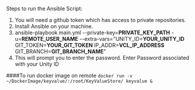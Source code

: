 Steps to run the Ansible Script:
 1.  You will need a github token which has access to private repositories.
 2.  Install Ansible on your machine.
 2.  ansible-playbook main.yml --private-key=**PRIVATE_KEY_PATH** -u=**REMOTE_USER_NAME** --extra-vars="UNITY_ID=**YOUR_UNITY_ID** GIT_TOKEN=**YOUR_GIT_TOKEN** IP_ADDR=**VCL_IP_ADDRESS** GIT_BRANCH=**GIT_BRANCH_NAME**"
 3.  This will prompt you to enter the password. Enter Password associated with your Unity ID

####To run docker image on remote
`docker run -v ~/DockerImage/keyvalue/:/root/KeyValueStore/ keyvalue &`
